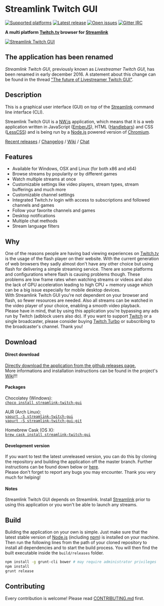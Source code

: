 Streamlink Twitch GUI
===
[![Supported platforms][badge-platforms]][Releases] [![Latest release][badge-release]][Releases] [![Open issues][badge-issues]][Issues] [![Gitter IRC][badge-gitter]][Gitter]

**A multi platform [Twitch.tv][Twitch] browser for [Streamlink][Streamlink]**

[![Streamlink Twitch GUI][Preview]][Releases]


## The application has been renamed

*Streamlink Twitch GUI*, previously known as *Livestreamer Twitch GUI*, has been renamed in early december 2016. A statement about this change can be found in the thread ["The future of Livestreamer Twitch GUI"][Application-rename].


## Description

This is a graphical user interface (GUI) on top of the [Streamlink][Streamlink] command line interface (CLI).  

Streamlink Twitch GUI is a [NW.js][NW.js] application, which means that it is a web application written in JavaScript ([EmberJS][EmberJS]), HTML ([Handlebars][Handlebars]) and CSS ([LessCSS][LessCSS]) and is being run by a [Node.js][Node.js] powered version of [Chromium][Chromium].

[Recent releases][Releases] / [Changelog][Changelog] / [Wiki][Wiki] / [Chat][Gitter]


## Features

* Available for Windows, OSX and Linux (for both x86 and x64)
* Browse streams by popularity or by different games
* Watch multiple streams at once
* Customizable settings like video players, stream types, stream bufferings and much more
* Customizable channel settings
* Integrated Twitch.tv login with access to subscriptions and followed channels and games
* Follow your favorite channels and games
* Desktop notifications
* Multiple chat methods
* Stream language filters


## Why

One of the reasons people are having bad viewing experiences on [Twitch.tv][Twitch] is the usage of the flash player on their website. With the current generation of web browsers they sadly almost don't have any other choice but using flash for delivering a simple streaming service. There are some platforms and configurations where flash is causing problems though. These problems are low frame rates when watching streams or videos and also the lack of GPU acceleration leading to high CPU + memory usage which can be a big issue especially for mobile desktop devices.  
With Streamlink Twitch GUI you're not dependent on your browser and flash, so fewer resources are needed. Also all streams can be watched in the video player of your choice, enabling a smooth video playback.  
Please have in mind, that by using this application you're bypassing any ads run by Twitch (adblock users also do). If you want to support [Twitch][Twitch] or a single broadcaster, please consider buying [Twitch Turbo][TwitchTurbo] or subscribing to the broadcaster's channel. Thank you!


## Download

#### Direct download

[Directly download the application from the github releases page.][Releases]  
More informations and installation instructions can be found in the project's [Wiki][Wiki]!!!

#### Packages

Chocolatey (Windows):  
[`choco install streamlink-twitch-gui`][Package-Chocolatey]

AUR (Arch Linux):  
[`yaourt -S streamlink-twitch-gui`][Package-AUR]  
[`yaourt -S streamlink-twitch-gui-git`][Package-AUR-git]

Homebrew Cask (OS X):  
[`brew cask install streamlink-twitch-gui`][Package-Homebrew-cask]  

#### Development version

If you want to test the latest unreleased version, you can do this by cloning the repository and building the application off the master branch. Further instructions can be found down below or [here][Contributing].  
Please don't forget to report any bugs you may encounter. Thank you very much for helping!

#### Notes

Streamlink Twitch GUI depends on Streamlink. Install [Streamlink][Streamlink] prior to using this application or you won't be able to launch any streams.


## Build

Building the application on your own is simple. Just make sure that the latest stable version of [Node.js][Node.js] (including [npm][npm]) is installed on your machine.  
Then run the following lines from the path of your cloned repository to install all dependencies and to start the build process. You will then find the built executable inside the `build/releases` folder.

```bash
npm install -g grunt-cli bower # may require administrator privileges
npm install
grunt release
```


## Contributing

Every contribution is welcome! Please read [CONTRIBUTING.md][Contributing] first.



  [Preview]: https://cloud.githubusercontent.com/assets/467294/17694798/e23ac324-63a5-11e6-857d-54f8c9228fda.png "Preview image"
  [Releases]: https://github.com/streamlink/streamlink-twitch-gui/releases "Streamlink Twitch GUI Releases"
  [Issues]: https://github.com/streamlink/streamlink-twitch-gui/issues "Streamlink Twitch GUI Issues"
  [Wiki]: https://github.com/streamlink/streamlink-twitch-gui/wiki "Streamlink Twitch GUI Wiki"
  [Gitter]: https://gitter.im/streamlink/streamlink-twitch-gui "Gitter IRC"
  [Contributing]: https://github.com/streamlink/streamlink-twitch-gui/blob/master/CONTRIBUTING.md
  [Changelog]: https://github.com/streamlink/streamlink-twitch-gui/blob/master/CHANGELOG.md
  [Streamlink]: https://github.com/streamlink/streamlink "Streamlink"
  [Twitch]: http://twitch.tv "Twitch.tv"
  [TwitchTurbo]: http://twitch.tv/products/turbo "Twitch Turbo"
  [NW.js]: https://github.com/nwjs/nw.js "NW.js"
  [EmberJS]: http://emberjs.com/ "EmberJS"
  [Handlebars]: http://handlebarsjs.com/ "Handlebars.js"
  [LessCSS]: http://lesscss.org/ "LessCSS"
  [Chromium]: https://www.chromium.org/ "Chromium"
  [Microsoft Visual C++ 2008 Redistributable Package]: http://www.microsoft.com/en-us/download/details.aspx?id=29 "Microsoft Visual C++ 2008 Redistributable Package"
  [Installation package]: https://streamlink.github.io/install.html#windows-binaries "Streamlink installation package"
  [Node.js]: https://nodejs.org "Node.js"
  [npm]: https://npmjs.org "Node Packaged Modules"
  [badge-platforms]: https://img.shields.io/badge/platform-win%20%7C%20osx%20%7C%20linux-green.svg?style=flat-square "Supported platforms"
  [badge-release]: https://img.shields.io/github/release/streamlink/streamlink-twitch-gui.svg?style=flat-square "Latest release"
  [badge-issues]: https://img.shields.io/github/issues/streamlink/streamlink-twitch-gui.svg?style=flat-square "Open issues"
  [badge-gitter]: https://img.shields.io/gitter/room/streamlink/streamlink-twitch-gui.svg?style=flat-square "Gitter IRC"
  [Package-Chocolatey]: https://chocolatey.org/packages/streamlink-twitch-gui "Chocolatey package"
  [Package-AUR]: https://aur.archlinux.org/packages/streamlink-twitch-gui "AUR stable package"
  [Package-AUR-git]: https://aur.archlinux.org/packages/streamlink-twitch-gui-git "AUR git package"
  [Package-Homebrew-cask]: https://caskroom.github.io/
  [Application-rename]: https://github.com/streamlink/streamlink-twitch-gui/issues/331 "The future of Livestreamer Twitch GUI"
